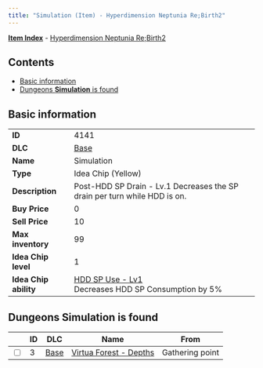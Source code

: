 ```yaml
---
title: "Simulation (Item) - Hyperdimension Neptunia Re;Birth2"
---
```


[**Item Index**](/neptunia/rb2/item/index.html) - [Hyperdimension Neptunia Re;Birth2](/neptunia/rb2)

## Contents

- [Basic information](#basic-information)
- [Dungeons **Simulation** is found](#dungeons-simulation-is-found)

## Basic information

|   |   |
| -- | -- |
| **ID** | 4141 |
| **DLC** | [Base](/neptunia/rb2/dlc/0-base.html) |
| **Name** | Simulation |
| **Type** | Idea Chip (Yellow) |
| **Description** | Post-HDD SP Drain - Lv.1 Decreases the SP drain per turn while HDD is on. |
| **Buy Price** | 0 |
| **Sell Price** | 10 |
| **Max inventory** | 99 |
| **Idea Chip level** | 1 |
| **Idea Chip ability** | [HDD SP Use - Lv1](/neptunia/rb2/ability/0-9540-hdd-sp-use-lv1.html)<br />Decreases HDD SP Consumption by 5% |

## Dungeons **Simulation** is found

|    | ID | DLC | Name | From |
| -- | -- | --- | ---- | ---- |
| <input type="checkbox" id="rb2-dungeon-0-3" class="trackbox" /> | 3 | [Base](/neptunia/rb2/dlc/0-base.html) | [Virtua Forest - Depths](/neptunia/rb2/dungeon/0-3-virtua-forest-depths.html) | Gathering point |